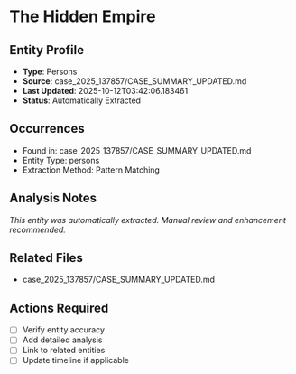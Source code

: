 # The Hidden Empire

## Entity Profile
- **Type**: Persons
- **Source**: case_2025_137857/CASE_SUMMARY_UPDATED.md
- **Last Updated**: 2025-10-12T03:42:06.183461
- **Status**: Automatically Extracted

## Occurrences
- Found in: case_2025_137857/CASE_SUMMARY_UPDATED.md
- Entity Type: persons
- Extraction Method: Pattern Matching

## Analysis Notes
*This entity was automatically extracted. Manual review and enhancement recommended.*

## Related Files
- case_2025_137857/CASE_SUMMARY_UPDATED.md

## Actions Required
- [ ] Verify entity accuracy
- [ ] Add detailed analysis
- [ ] Link to related entities
- [ ] Update timeline if applicable
